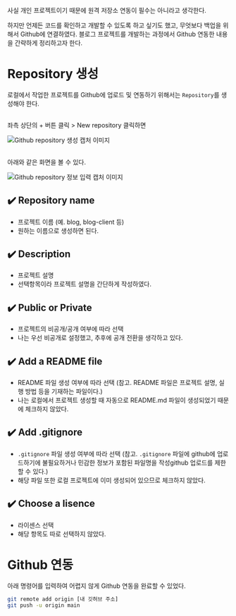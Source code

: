사실 개인 프로젝트이기 때문에 원격 저장소 연동이 필수는 아니라고 생각한다.

하지만 언제든 코드를 확인하고 개발할 수 있도록 하고 싶기도 했고, 무엇보다 백업을 위해서 Github에 연결하였다. 블로그 프로젝트를 개발하는 과정에서 Github 연동한 내용을 간략하게 정리하고자 한다.

# Repository 생성
로컬에서 작업한 프로젝트를 Github에 업로드 및 연동하기 위해서는 `Repository`를 생성해야 한다.
##
좌측 상단의 + 버튼 클릭 > New repository 클릭하면

![Github repository 생성 캡처 이미지](/images/posts/blog/part4/github_new_repository.png)

##
아래와 같은 화면을 볼 수 있다.

![Github repository 정보 입력 캡처 이미지](/images/posts/blog/part4/github_repository.jpg)

## ✔️ Repository name
- 프로젝트 이름 (예. blog, blog-client 등)
- 원하는 이름으로 생성하면 된다.
## ✔️ Description
- 프로젝트 설명
- 선택항목이라 프로젝트 설명을 간단하게 작성하였다.
## ✔️ Public or Private
- 프로젝트의 비공개/공개 여부에 따라 선택
- 나는 우선 비공개로 설정했고, 추후에 공개 전환을 생각하고 있다.
## ✔️ Add a README file
- README 파일 생성 여부에 따라 선택 (참고. README 파일은 프로젝트 설명, 실행 방법 등을 기재하는 파일이다.)
- 나는 로컬에서 프로젝트 생성할 때 자동으로 README.md 파일이 생성되었기 때문에 체크하지 않았다.
## ✔️ Add .gitignore
- `.gitignore` 파일 생성 여부에 따라 선택 (참고. `.gitignore` 파일에 github에 업로드하기에 불필요하거나 민감한 정보가 포함된 파일명을 작성github 업로드를 제한할 수 있다.)
- 해당 파일 또한 로컬 프로젝트에 이미 생성되어 있으므로 체크하지 않았다.
## ✔️ Choose a lisence
- 라이센스 선택
- 해당 항목도 따로 선택하지 않았다.

# Github 연동
아래 명령어를 입력하여 어렵지 않게 Github 연동을 완료할 수 있었다.

```bash
git remote add origin [내 깃허브 주소]
git push -u origin main
```


